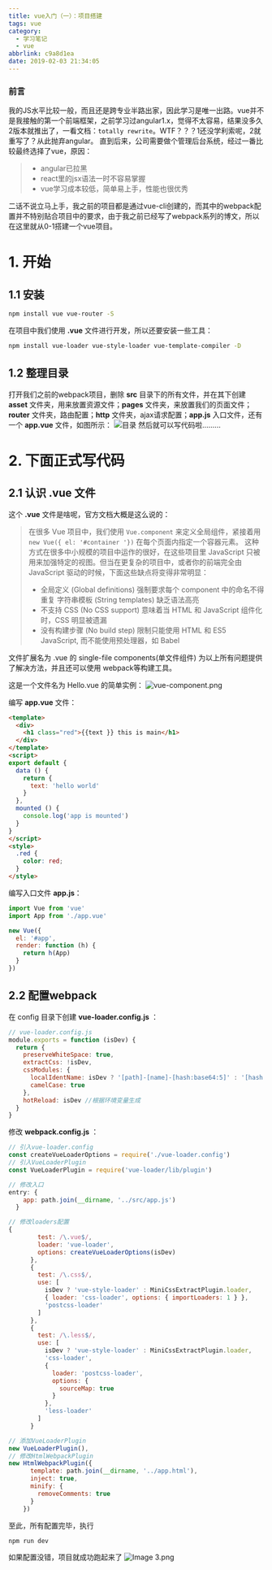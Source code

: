 ```yaml
---
title: vue入门（一）：项目搭建
tags: vue
category:
  - 学习笔记
  - vue
abbrlink: c9a8d1ea
date: 2019-02-03 21:34:05
---
```

### 前言
我的JS水平比较一般，而且还是跨专业半路出家，因此学习是唯一出路。vue并不是我接触的第一个前端框架，之前学习过angular1.x，觉得不太容易，结果没多久2版本就推出了，一看文档：`totally rewrite`。WTF？？？1还没学利索呢，2就重写了？从此抛弃angular。
直到后来，公司需要做个管理后台系统，经过一番比较最终选择了vue，原因：
>* angular已拉黑
>* react里的jsx语法一时不容易掌握
>* vue学习成本较低，简单易上手，性能也很优秀

二话不说立马上手，我之前的项目都是通过vue-cli创建的，而其中的webpack配置并不特别贴合项目中的要求，由于我之前已经写了webpack系列的博文，所以在这里就从0-1搭建一个vue项目。
# 1. 开始
## 1.1 安装
```bash
npm install vue vue-router -S
```
在项目中我们使用 **.vue** 文件进行开发，所以还要安装一些工具：
```bash
npm install vue-loader vue-style-loader vue-template-compiler -D
```
## 1.2 整理目录
打开我们之前的webpack项目，删除 **src** 目录下的所有文件，并在其下创建 **asset** 文件夹，用来放置资源文件；**pages** 文件夹，来放置我们的页面文件；**router** 文件夹，路由配置；**http** 文件夹，ajax请求配置；**app.js** 入口文件，还有一个 **app.vue** 文件，如图所示：
![目录](https://upload-images.jianshu.io/upload_images/2012934-f633969284748524.png?imageMogr2/auto-orient/strip%7CimageView2/2/w/1240)
然后就可以写代码啦.........

# 2. 下面正式写代码
## 2.1 认识 **.vue** 文件
这个 **.vue** 文件是啥呢，官方文档大概是这么说的：
> 在很多 Vue 项目中，我们使用 `Vue.component` 来定义全局组件，紧接着用 `new Vue({ el: '#container '})` 在每个页面内指定一个容器元素。
> 这种方式在很多中小规模的项目中运作的很好，在这些项目里 JavaScript 只被用来加强特定的视图。但当在更复杂的项目中，或者你的前端完全由 JavaScript 驱动的时候，下面这些缺点将变得非常明显：
>- 全局定义 (Global definitions) 强制要求每个 component 中的命名不得重复
字符串模板 (String templates) 缺乏语法高亮
>- 不支持 CSS (No CSS support) 意味着当 HTML 和 JavaScript 组件化时，CSS 明显被遗漏
>- 没有构建步骤 (No build step) 限制只能使用 HTML 和 ES5 JavaScript, 而不能使用预处理器，如 Babel

文件扩展名为 .vue 的 single-file components(单文件组件) 为以上所有问题提供了解决方法，并且还可以使用 webpack等构建工具。

这是一个文件名为 Hello.vue 的简单实例：
![vue-component.png](https://upload-images.jianshu.io/upload_images/2012934-d465c96f488d3961.png?imageMogr2/auto-orient/strip%7CimageView2/2/w/1240)

编写 **app.vue** 文件：
```html
<template>
  <div>
    <h1 class="red">{{text }} this is main</h1>
  </div>
</template>
<script>
export default {
  data () {
    return {
      text: 'hello world'
    }
  },
  mounted () {
    console.log('app is mounted')
  }
}
</script>
<style>
  .red {
    color: red;
  }
</style>

```
编写入口文件 **app.js**：
```javascript
import Vue from 'vue'
import App from './app.vue'

new Vue({
  el: '#app',
  render: function (h) {
    return h(App)
  }
})
```
## 2.2 配置webpack
在 config 目录下创建 **vue-loader.config.js** ：
```javascript
// vue-loader.config.js 
module.exports = function (isDev) {
  return {
    preserveWhiteSpace: true,
    extractCss: !isDev,
    cssModules: {
      localIdentName: isDev ? '[path]-[name]-[hash:base64:5]' : '[hash:base64:5]',
      camelCase: true
    },
    hotReload: isDev //根据环境变量生成
  }
}
```
修改 **webpack.config.js** ：
```javascript
// 引入vue-loader.config
const createVueLoaderOptions = require('./vue-loader.config')
// 引入VueLoaderPlugin
const VueLoaderPlugin = require('vue-loader/lib/plugin')
```
```javascript
// 修改入口
entry: {
    app: path.join(__dirname, '../src/app.js')
  }
```
```javascript
// 修改loaders配置
{
        test: /\.vue$/,
        loader: 'vue-loader',
        options: createVueLoaderOptions(isDev)
      },
      {
        test: /\.css$/,
        use: [
          isDev ? 'vue-style-loader' : MiniCssExtractPlugin.loader,
          { loader: 'css-loader', options: { importLoaders: 1 } },
          'postcss-loader'
        ]
      },
      {
        test: /\.less$/,
        use: [
          isDev ? 'vue-style-loader' : MiniCssExtractPlugin.loader,
          'css-loader',
          {
            loader: 'postcss-loader',
            options: {
              sourceMap: true
            }
          },
          'less-loader'
        ]
      }
```
```javascript
// 添加VueLoaderPlugin
new VueLoaderPlugin(),
// 修改HtmlWebpackPlugin
new HtmlWebpackPlugin({
      template: path.join(__dirname, '../app.html'),
      inject: true,
      minify: {
        removeComments: true
      }
    })
```
至此，所有配置完毕，执行
```bash
npm run dev
```
如果配置没错，项目就成功跑起来了
![Image 3.png](https://upload-images.jianshu.io/upload_images/2012934-f557243502fc27d1.png?imageMogr2/auto-orient/strip%7CimageView2/2/w/1240)
